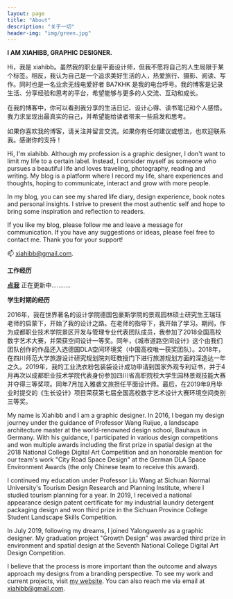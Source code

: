 ```yaml
---
layout: page
title: "About"
description: "关于一切" 
header-img: "img/green.jpg"
---
```



**I AM XIAHIBB, GRAPHIC DESIGNER.**

Hi，我是 xiahibb。虽然我的职业是平面设计师，但我不愿将自己的人生局限于某个标签。相反，我认为自己是一个追求美好生活的人，热爱旅行、摄影、阅读、写作。同时也是一名业余无线电爱好者 BA7KHK 是我的电台呼号。我的博客是记录生活、分享经验和思考的平台，希望能够与更多的人交流、互动和成长。

在我的博客中，你可以看到我分享的生活日记、设计心得、读书笔记和个人感悟。我力求呈现出最真实的自己，并希望能给读者带来一些启发和思考。

如果你喜欢我的博客，请关注并留言交流。如果你有任何建议或想法，也欢迎联系我。感谢你的支持！

Hi, I'm xiahibb. Although my profession is a graphic designer, I don't want to limit my life to a certain label. Instead, I consider myself as someone who pursues a beautiful life and loves traveling, photography, reading and writing. My blog is a platform where I record my life, share experiences and thoughts, hoping to communicate, interact and grow with more people.

In my blog, you can see my shared life diary, design experience, book notes and personal insights. I strive to present the most authentic self and hope to bring some inspiration and reflection to readers.

If you like my blog, please follow me and leave a message for communication. If you have any suggestions or ideas, please feel free to contact me. Thank you for your support!

📫 xiahibb@gmail.com.


**工作经历**

**[点我](https://www.ba7khk.com/milestone/)** 正在更新中...........


**学生时期的经历**

2016年，我在世界著名的设计学院德国包豪斯学院的景观园林硕士研究生王瑞珏老师的启蒙下，开始了我的设计之路。在老师的指导下，我开始了学习。期间，作为成都职业技术学院景区开发与管理专业代表团队成员，我参加了2018全国高校数字艺术大赛，并荣获空间设计一等奖。同年，《城市道路空间设计》这个由我们团队创作的作品还入选德国DLA空间环境奖（中国高校唯一获奖团队）。2018年，在四川师范大学旅游设计研究规划院刘旺教授门下进行旅游规划方面的深造达一年之久。2019年，我的工业洗衣粉包装袋设计成功申请到国家外观专利证书，并于4月再次以成都职业技术学院代表身份参加四川省高职院校大学生园林景观技能大赛并夺得三等奖项。同年7月加入雅砻文旅担任平面设计师。最后，在2019年9月毕业时提交的《生长设计》项目荣获第七届全国高校数字艺术设计大赛环境空间类别三等奖。

My name is Xiahibb and I am a graphic designer. In 2016, I began my design journey under the guidance of Professor Wang Ruijue, a landscape architecture master at the world-renowned design school, Bauhaus in Germany. With his guidance, I participated in various design competitions and won multiple awards including the first prize in spatial design at the 2018 National College Digital Art Competition and an honorable mention for our team's work "City Road Space Design" at the German DLA Space Environment Awards (the only Chinese team to receive this award).

I continued my education under Professor Liu Wang at Sichuan Normal University's Tourism Design Research and Planning Institute, where I studied tourism planning for a year. In 2019, I received a national appearance design patent certificate for my industrial laundry detergent packaging design and won third prize in the Sichuan Province College Student Landscape Skills Competition.

In July 2019, following my dreams, I joined Yalongwenlv as a graphic designer. My graduation project "Growth Design" was awarded third prize in environment and spatial design at the Seventh National College Digital Art Design Competition.

I believe that the process is more important than the outcome and always approach my designs from a branding perspective. To see my work and current projects, visit [my website](https://www.ba7khk.com/milestone/). You can also reach me via email at xiahibb@gmail.com.
